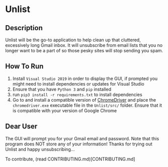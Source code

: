 # Unlist

## Description
Unlist will be the go-to application to help clean up that cluttered, excessively long Gmail inbox. It will unsubscribe from email lists that you no longer want to be a part of so those pesky sites will stop sending you spam. 

## How To Run
1. Install ```Visual Studio 2019``` in order to display the GUI, if prompted you might need to install dependencies or updates for Visual Studio
2. Ensure that you have ```Python 3``` and ```pip``` installed
3. run ```pip3 install -r requirements.txt``` to install dependencies
4. Go to and install a compatible version of [ChromeDriver](https://sites.google.com/a/chromium.org/chromedriver/downloads) and place the ```chromedriver.exe``` executable file in the ```Unlist/src/``` folder. Ensure that it is compatible with your version of Google Chrome

## Dear User
The GUI will prompt you for your Gmail email and password. Note that this program does NOT store any of your information! Thanks for trying out Unlist and happy unsubscribing... 

To contribute, (read CONTRIBUTING.md)[CONTRIBUTING.md]
